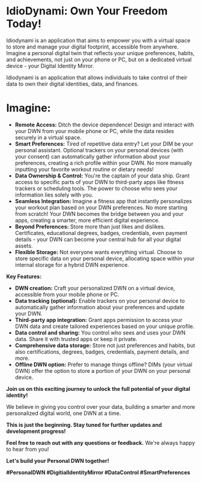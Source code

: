 # IdioDynami: Own Your Freedom Today! 

Idiodynami is an application that aims to empower you with a virtual space to store and manage your digital footprint, accessible from anywhere. Imagine a personal digital twin that reflects your unique preferences, habits, and achievements, not just on your phone or PC, but on a dedicated virtual device - your Digital Identity Mirror.

Idiodynami is an application that allows individuals to take control of their data to own their digital identities, data, and finances.

# Imagine:

* **Remote Access:** Ditch the device dependence! Design and interact with your DWN from your mobile phone or PC, while the data resides securely in a virtual space.
* **Smart Preferences:** Tired of repetitive data entry? Let your DIM be your personal assistant. Optional trackers on your personal devices (with your consent) can automatically gather information about your preferences, creating a rich profile within your DWN. No more manually inputting your favorite workout routine or dietary needs!
* **Data Ownership & Control:** You're the captain of your data ship. Grant access to specific parts of your DWN to third-party apps like fitness trackers or scheduling tools. The power to choose who sees your information lies solely with you.
* **Seamless Integration:** Imagine a fitness app that instantly personalizes your workout plan based on your DWN preferences. No more starting from scratch! Your DWN becomes the bridge between you and your apps, creating a smarter, more efficient digital experience.
* **Beyond Preferences:** Store more than just likes and dislikes. Certificates, educational degrees, badges, credentials, even payment details - your DWN can become your central hub for all your digital assets.
* **Flexible Storage:** Not everyone wants everything virtual. Choose to store specific data on your personal device, allocating space within your internal storage for a hybrid DWN experience.

**Key Features:**

* **DWN creation:** Craft your personalized DWN on a virtual device, accessible from your mobile phone or PC.
* **Data tracking (optional):** Enable trackers on your personal device to automatically gather information about your preferences and update your DWN.
* **Third-party app integration:** Grant apps permission to access your DWN data and create tailored experiences based on your unique profile.
* **Data control and sharing:** You control who sees and uses your DWN data. Share it with trusted apps or keep it private.
* **Comprehensive data storage:** Store not just preferences and habits, but also certifications, degrees, badges, credentials, payment details, and more.
* **Offline DWN option:** Prefer to manage things offline? DIMs (your virtual DWN) offer the option to store a portion of your DWN on your personal device.


**Join us on this exciting journey to unlock the full potential of your digital identity!** 

We believe in giving you control over your data, building a smarter and more personalized digital world, one DWN at a time.

**This is just the beginning. Stay tuned for further updates and development progress!**

**Feel free to reach out with any questions or feedback.** We're always happy to hear from you!

**Let's build your Personal DWN together!**

**#PersonalDWN #DigitialIdentityMirror #DataControl #SmartPreferences**


